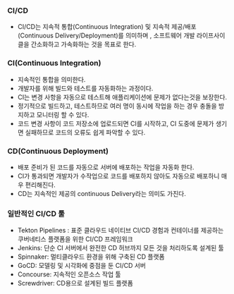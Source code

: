 ### CI/CD  
+ CI/CD는 지속적 통합(Continuous Integration) 및 지속적 제공/배포(Continuous Delivery/Deployment)를 의미하며
 , 소프트웨어 개발 라이프사이클을 간소화하고 가속화하는 것을 목표로 한다.

### CI(Continuous Integration)
  - 지속적인 통합을 의미한다.
  - 개발자를 위해 빌드와 테스트를 자동화하는 과정이다.
  - CI는 변경 사항을 자동으로 테스트해 애플리케이션에 문제가 없다는것을 보장한다.
  - 정기적으로 빌드하고, 테스트하므로 여러 명이 동시에 작업을 하는 경우 충돌을 방지하고 모니터링 할 수 있다.
  - 코드 변경 사항이 코드 저장소에 업로드되면 CI를 시작하고, CI 도중에 문제가 생기면 실패하므로 코드의 오류도 쉽게 파악할 수 있다.

### CD(Continuous Deployment)
  - 배포 준비가 된 코드를 자동으로 서버에 배포하는 작업을 자동화 한다.
  - CI가 통과되면 개발자가 수작업으로 코드를 배포하지 않아도 자동으로 배포하니 매우 편리해진다.
  - CD는 지속적인 제공의 continuous Delivery라는 의미도 가진다.

### 일반적인 CI/CD 툴
  - Tekton Pipelines : 표준 클라우드 네이티브 CI/CD 경험과 컨테이너를 제공하는 쿠버네티스 플랫폼을 위한 CI/CD 프레임워크
  - Jenkins: 단순 CI 서버에서 완전한 CD 허브까지 모든 것을 처리하도록 설계된 툴
  - Spinnaker: 멀티클라우드 환경을 위해 구축된 CD 플랫폼
  - GoCD: 모델링 및 시각화에 중점을 둔 CI/CD 서버
  - Concourse: 지속적인 오픈소스 작업 툴
  - Screwdriver: CD용으로 설계된 빌드 플랫폼
